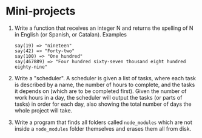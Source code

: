 # Mini-projects

1. Write a function that receives an integer N and returns the spelling of N
   in English (or Spanish, or Catalan). Examples

   ```
   say(19) => "nineteen"
   say(42) => "Forty-two"
   say(100) => "One hundred"
   say(467889) => "Four hundred sixty-seven thousand eight hundred eighty-nine"
   ```

2. Write a "scheduler". A scheduler is given a list of tasks, where each task
   is described by a name, the number of hours to complete, and the tasks it
   depends on (which are to be completed first). Given the number of work hours
   in a day, the scheduler will output the tasks (or parts of tasks) in order
   for each day, also showing the total number of days the whole project will
   take.

3. Write a program that finds all folders called `node_modules` which are not
   inside a `node_modules` folder themselves and erases them all from disk.